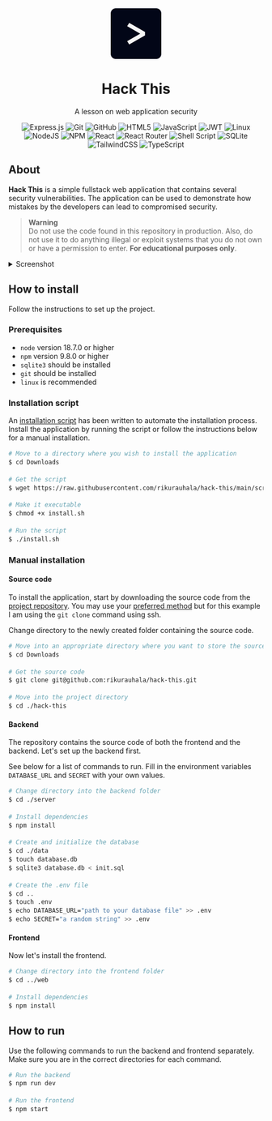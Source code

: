 <div align="center">
  <img
    height="100px"
    src="docs/img/logo.png"
    width="100px"
  />
</div>

<h1 align="center">
  Hack This
</h1>

<div align="center">

  A lesson on web application security

</div>

<div align="center">

![Express.js](https://img.shields.io/badge/express.js-%23404d59.svg?style=for-the-badge&logo=express&logoColor=%2361DAFB)
![Git](https://img.shields.io/badge/git-%23F05033.svg?style=for-the-badge&logo=git&logoColor=white)
![GitHub](https://img.shields.io/badge/github-%23121011.svg?style=for-the-badge&logo=github&logoColor=white)
![HTML5](https://img.shields.io/badge/html5-%23E34F26.svg?style=for-the-badge&logo=html5&logoColor=white)
![JavaScript](https://img.shields.io/badge/javascript-%23323330.svg?style=for-the-badge&logo=javascript&logoColor=%23F7DF1E)
![JWT](https://img.shields.io/badge/JWT-black?style=for-the-badge&logo=JSON%20web%20tokens)
![Linux](https://img.shields.io/badge/Linux-FCC624?style=for-the-badge&logo=linux&logoColor=black)
![NodeJS](https://img.shields.io/badge/node.js-6DA55F?style=for-the-badge&logo=node.js&logoColor=white)
![NPM](https://img.shields.io/badge/NPM-%23CB3837.svg?style=for-the-badge&logo=npm&logoColor=white)
![React](https://img.shields.io/badge/react-%2320232a.svg?style=for-the-badge&logo=react&logoColor=%2361DAFB)
![React Router](https://img.shields.io/badge/React_Router-CA4245?style=for-the-badge&logo=react-router&logoColor=white)
![Shell Script](https://img.shields.io/badge/shell_script-%23121011.svg?style=for-the-badge&logo=gnu-bash&logoColor=white)
![SQLite](https://img.shields.io/badge/sqlite-%2307405e.svg?style=for-the-badge&logo=sqlite&logoColor=white)
![TailwindCSS](https://img.shields.io/badge/tailwindcss-%2338B2AC.svg?style=for-the-badge&logo=tailwind-css&logoColor=white)
![TypeScript](https://img.shields.io/badge/typescript-%23007ACC.svg?style=for-the-badge&logo=typescript&logoColor=white)

</div>

## About

**Hack This** is a simple fullstack web application that contains several security vulnerabilities. The application can be used to demonstrate how mistakes by the developers can lead to compromised security.

> **Warning**  
> Do not use the code found in this repository in production. Also, do not use it to do anything illegal or exploit systems that you do not own or have a permission to enter. **For educational purposes only**.

<details>
  <summary>
    Screenshot
  </summary>
  <p>
    <img
      alt="The guest book page of the application"
      src="docs/img/guestbook.png"
      title="The guest book page of the application, viewed as an admin"
    />
  </p>
  <p>
    The guest book page of the application, viewed as an admin
  </p>
</details>

## How to install

Follow the instructions to set up the project.

### Prerequisites

- `node` version 18.7.0 or higher
- `npm` version 9.8.0 or higher
- `sqlite3` should be installed
- `git` should be installed
- `linux` is recommended

### Installation script

An [installation script](scripts/install.sh) has been written to automate the installation process. Install the application by running the script or follow the instructions below for a manual installation.

```bash
# Move to a directory where you wish to install the application
$ cd Downloads

# Get the script
$ wget https://raw.githubusercontent.com/rikurauhala/hack-this/main/scripts/install.sh

# Make it executable
$ chmod +x install.sh

# Run the script
$ ./install.sh
```

### Manual installation

#### Source code

To install the application, start by downloading the source code from the [project repository](https://github.com/rikurauhala/hack-this). You may use your [preferred method](https://docs.github.com/en/repositories/creating-and-managing-repositories/cloning-a-repository) but for this example I am using the `git clone` command using ssh.

Change directory to the newly created folder containing the source code.

```bash
# Move into an appropriate directory where you want to store the source code
$ cd Downloads

# Get the source code
$ git clone git@github.com:rikurauhala/hack-this.git

# Move into the project directory
$ cd ./hack-this
```

#### Backend

The repository contains the source code of both the frontend and the backend. Let's set up the backend first.

See below for a list of commands to run. Fill in the environment variables `DATABASE_URL` and `SECRET` with your own values.

```bash
# Change directory into the backend folder
$ cd ./server

# Install dependencies
$ npm install

# Create and initialize the database
$ cd ./data
$ touch database.db
$ sqlite3 database.db < init.sql

# Create the .env file
$ cd ..
$ touch .env
$ echo DATABASE_URL="path to your database file" >> .env
$ echo SECRET="a random string" >> .env
```

#### Frontend

Now let's install the frontend.

```bash
# Change directory into the frontend folder
$ cd ../web

# Install dependencies
$ npm install
```

## How to run

Use the following commands to run the backend and frontend separately. Make sure you are in the correct directories for each command.

```bash
# Run the backend
$ npm run dev

# Run the frontend
$ npm start
```
